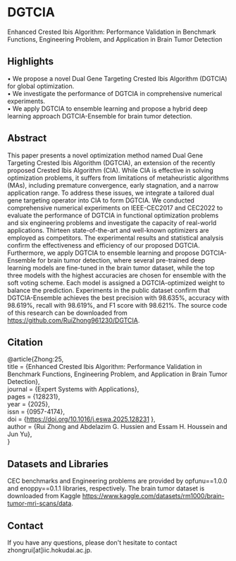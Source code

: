 # DGTCIA
Enhanced Crested Ibis Algorithm: Performance Validation in Benchmark Functions, Engineering Problem, and Application in Brain Tumor Detection

## Highlights
• We propose a novel Dual Gene Targeting Crested Ibis Algorithm (DGTCIA) for global optimization.  
• We investigate the performance of DGTCIA in comprehensive numerical experiments.  
• We apply DGTCIA to ensemble learning and propose a hybrid deep learning approach DGTCIA-Ensemble for brain tumor detection.  

## Abstract
This paper presents a novel optimization method named Dual Gene Targeting Crested Ibis Algorithm (DGTCIA), an extension of the recently proposed Crested Ibis Algorithm (CIA). While CIA is effective in solving optimization problems, it suffers from limitations of metaheuristic algorithms (MAs), including premature convergence, early stagnation, and a narrow application range. To address these issues, we integrate a tailored dual gene targeting operator into CIA to form DGTCIA. We conducted comprehensive numerical experiments on IEEE-CEC2017 and CEC2022 to evaluate the performance of DGTCIA in functional optimization problems and six engineering problems and investigate the capacity of real-world applications. Thirteen state-of-the-art and well-known optimizers are employed as competitors. The experimental results and statistical analysis confirm the effectiveness and efficiency of our proposed DGTCIA. Furthermore, we apply DGTCIA to ensemble learning and propose DGTCIA-Ensemble for brain tumor detection, where several pre-trained deep learning models are fine-tuned in the brain tumor dataset, while the top three models with the highest accuracies are chosen for ensemble with the soft voting scheme. Each model is assigned a DGTCIA-optimized weight to balance the prediction. Experiments in the public dataset confirm that DGTCIA-Ensemble achieves the best precision with 98.635%, accuracy with 98.619%, recall with 98.619%, and F1 score with 98.621%. The source code of this research can be downloaded from https://github.com/RuiZhong961230/DGTCIA.

## Citation
@article{Zhong:25,  
title = {Enhanced Crested Ibis Algorithm: Performance Validation in Benchmark Functions, Engineering Problem, and Application in Brain Tumor Detection},  
journal = {Expert Systems with Applications},  
pages = {128231},  
year = {2025},  
issn = {0957-4174},  
doi = {https://doi.org/10.1016/j.eswa.2025.128231 },  
author = {Rui Zhong and Abdelazim G. Hussien and Essam H. Houssein and Jun Yu},  
}

## Datasets and Libraries
CEC benchmarks and Engineering problems are provided by opfunu==1.0.0 and enoppy==0.1.1 libraries, respectively. The brain tumor dataset is downloaded from Kaggle https://www.kaggle.com/datasets/rm1000/brain-tumor-mri-scans/data.

## Contact
If you have any questions, please don't hesitate to contact zhongrui[at]iic.hokudai.ac.jp.
